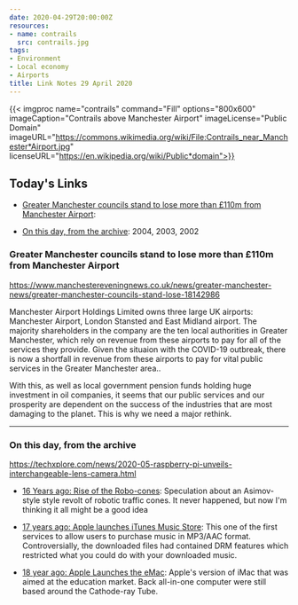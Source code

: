 ```yaml
---
date: 2020-04-29T20:00:00Z
resources:
- name: contrails
  src: contrails.jpg
tags:
- Environment
- Local economy
- Airports
title: Link Notes 29 April 2020
---
```



{{< imgproc
    name="contrails"
    command="Fill"
    options="800x600"
    imageCaption="Contrails above Manchester Airport"
    imageLicense="Public Domain"
    imageURL="https://commons.wikimedia.org/wiki/File:Contrails_near_Manchester*Airport.jpg"
    licenseURL="https://en.wikipedia.org/wiki/Public*domain">}}


## Today's Links

* [Greater Manchester councils stand to lose more than £110m from Manchester Airport](/blog/links/2020/04/29/#):

* [On this day, from the archive](/blog/links/2020/04/29/#on-this-day-from-the-archive): 2004, 2003, 2002

<!--more-->


### Greater Manchester councils stand to lose more than £110m from Manchester Airport

https://www.manchestereveningnews.co.uk/news/greater-manchester-news/greater-manchester-councils-stand-lose-18142986

Manchester Airport Holdings Limited owns three large UK airports: Manchester Airport, London Stansted and East Midland airport. The majority shareholders in the company are the ten local authorities in Greater Manchester, which rely on revenue from these airports to pay for all of the services they provide. Given the situaion with the COVID-19 outbreak, there is now a shortfall in revenue from these airports to pay for vital public services in the Greater Manchester area..

With this, as well as local government pension funds holding huge investment in oil companies, it seems that our public services and our prosperity are dependent on the success of the industries that are most damaging to the planet. This is why we need a major rethink.

---

### On this day, from the archive

https://techxplore.com/news/2020-05-raspberry-pi-unveils-interchangeable-lens-camera.html

* [16 Years ago: Rise of the Robo-cones](https://mattjon.es/blog/2004/04/rise-of-the-robo-cones/): Speculation about an Asimov-style style revolt of robotic traffic cones. It never happened, but now I'm thinking it all might be a good idea

* [17 years ago: Apple launches iTunes Music Store](https://mattjon.es/blog/2003/04/itunes-music-store/): This one of the first services to allow users to purchase music in MP3/AAC format. Controversially, the downloaded files had contained DRM features which restricted what you could do with your downloaded music.

* [18 year ago: Apple Launches the eMac](https://mattjon.es/blog/2002/04/emac/): Apple's version of iMac that was aimed at the education market. Back all-in-one computer were still based around the Cathode-ray Tube.
